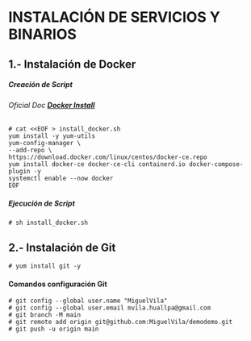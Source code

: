 # INSTALACIÓN DE SERVICIOS Y BINARIOS

## 1.- Instalación de Docker
##### Creación de Script
###### Oficial Doc **[Docker Install](https://docs.docker.com/engine/install/centos/)**
```console 
# cat <<EOF > install_docker.sh
yum install -y yum-utils
yum-config-manager \
--add-repo \
https://download.docker.com/linux/centos/docker-ce.repo
yum install docker-ce docker-ce-cli containerd.io docker-compose-plugin -y
systemctl enable --now docker
EOF
```
##### Ejecución de Script
```console
# sh install_docker.sh
```


## 2.- Instalación de Git
```console
# yum install git -y
```
#### Comandos configuración Git
```console
# git config --global user.name "MiguelVila"
# git config --global user.email mvila.huallpa@gmail.com
# git branch -M main
# git remote add origin git@github.com:MiguelVila/demodemo.git
# git push -u origin main
```

